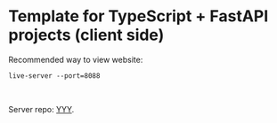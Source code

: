 # Template for TypeScript + FastAPI projects (client side)

Recommended way to view website:
``` 
live-server --port=8088
```

<br/>  

Server repo: [YYY](https://github.com/Andreluss/YYY).   
